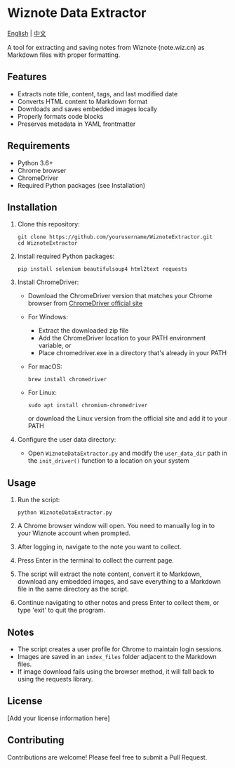 # Wiznote Data Extractor

[English](README.md) | [中文](README_CN.md)

A tool for extracting and saving notes from Wiznote (note.wiz.cn) as Markdown files with proper formatting.

## Features

- Extracts note title, content, tags, and last modified date
- Converts HTML content to Markdown format
- Downloads and saves embedded images locally
- Properly formats code blocks
- Preserves metadata in YAML frontmatter

## Requirements

- Python 3.6+
- Chrome browser
- ChromeDriver
- Required Python packages (see Installation)

## Installation

1. Clone this repository:
   ```
   git clone https://github.com/yourusername/WiznoteExtractor.git
   cd WiznoteExtractor
   ```

2. Install required Python packages:
   ```
   pip install selenium beautifulsoup4 html2text requests
   ```

3. Install ChromeDriver:
   - Download the ChromeDriver version that matches your Chrome browser from [ChromeDriver official site](https://sites.google.com/chromium.org/driver/)
   - For Windows:
     - Extract the downloaded zip file
     - Add the ChromeDriver location to your PATH environment variable, or
     - Place chromedriver.exe in a directory that's already in your PATH

   - For macOS:
     ```
     brew install chromedriver
     ```
   
   - For Linux:
     ```
     sudo apt install chromium-chromedriver
     ```
     or download the Linux version from the official site and add it to your PATH

4. Configure the user data directory:
   - Open `WiznoteDataExtractor.py` and modify the `user_data_dir` path in the `init_driver()` function to a location on your system

## Usage

1. Run the script:
   ```
   python WiznoteDataExtractor.py
   ```

2. A Chrome browser window will open. You need to manually log in to your Wiznote account when prompted.

3. After logging in, navigate to the note you want to collect.

4. Press Enter in the terminal to collect the current page.

5. The script will extract the note content, convert it to Markdown, download any embedded images, and save everything to a Markdown file in the same directory as the script.

6. Continue navigating to other notes and press Enter to collect them, or type 'exit' to quit the program.

## Notes

- The script creates a user profile for Chrome to maintain login sessions.
- Images are saved in an `index_files` folder adjacent to the Markdown files.
- If image download fails using the browser method, it will fall back to using the requests library.

## License

[Add your license information here]

## Contributing

Contributions are welcome! Please feel free to submit a Pull Request.
